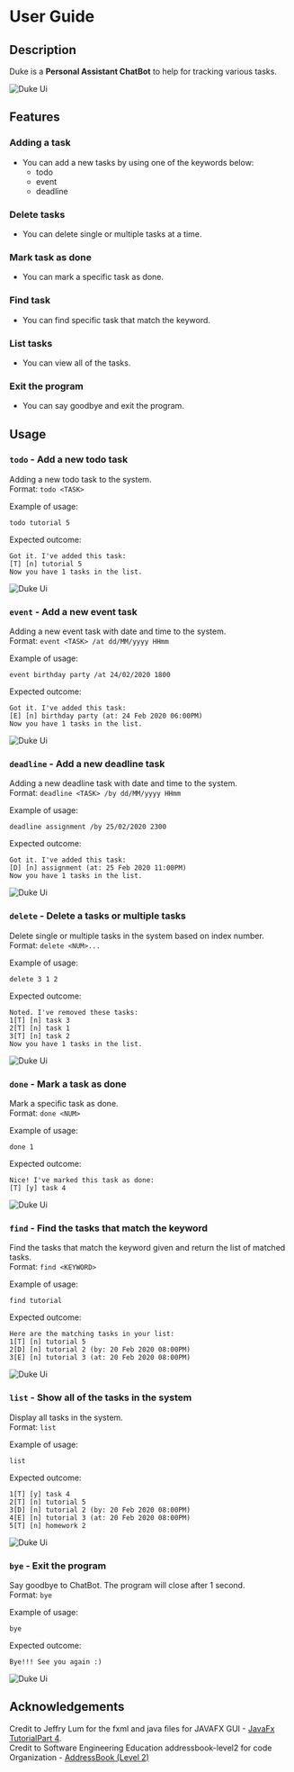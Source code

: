 # User Guide

## Description
Duke is a **Personal Assistant ChatBot** to help for tracking various tasks.

![Duke Ui](Ui.png)

## Features 

### Adding a task
- You can add a new tasks by using one of the keywords below:
  - todo
  - event
  - deadline

### Delete tasks
- You can delete single or multiple tasks at a time.

### Mark task as done
- You can mark a specific task as done.

### Find task
- You can find specific task that match the keyword.

### List tasks
- You can view all of the tasks.

### Exit the program
- You can say goodbye and exit the program.

## Usage

### `todo` - Add a new todo task

Adding a new todo task to the system.  
Format: `todo <TASK>`

Example of usage: 

`todo tutorial 5`

Expected outcome:

```
Got it. I've added this task:  
[T] [n] tutorial 5
Now you have 1 tasks in the list.
```

![Duke Ui](todo.png)

### `event` - Add a new event task

Adding a new event task with date and time to the system.  
Format: `event <TASK> /at dd/MM/yyyy HHmm`

Example of usage: 

`event birthday party /at 24/02/2020 1800`

Expected outcome:

```
Got it. I've added this task:  
[E] [n] birthday party (at: 24 Feb 2020 06:00PM)
Now you have 1 tasks in the list.
```

![Duke Ui](event.png)

### `deadline` - Add a new deadline task

Adding a new deadline task with date and time to the system.  
Format: `deadline <TASK> /by dd/MM/yyyy HHmm`

Example of usage: 

`deadline assignment /by 25/02/2020 2300`

Expected outcome:

```
Got it. I've added this task:  
[D] [n] assignment (at: 25 Feb 2020 11:00PM)
Now you have 1 tasks in the list.
```

![Duke Ui](deadline.png)

### `delete` - Delete a tasks or multiple tasks

Delete single or multiple tasks in the system based on index number.  
Format: `delete <NUM>...`

Example of usage: 

`delete 3 1 2`

Expected outcome:

```
Noted. I've removed these tasks:  
1[T] [n] task 3
2[T] [n] task 1
3[T] [n] task 2
Now you have 1 tasks in the list.
```

![Duke Ui](delete.png)

### `done` - Mark a task as done

Mark a specific task as done.  
Format: `done <NUM>`

Example of usage: 

`done 1`

Expected outcome:

```
Nice! I've marked this task as done:  
[T] [y] task 4
```

![Duke Ui](done.png)

### `find` - Find the tasks that match the keyword

Find the tasks that match the keyword given and return the list of matched tasks.    
Format: `find <KEYWORD>`

Example of usage: 

`find tutorial`

Expected outcome:

```
Here are the matching tasks in your list:  
1[T] [n] tutorial 5
2[D] [n] tutorial 2 (by: 20 Feb 2020 08:00PM)
3[E] [n] tutorial 3 (at: 20 Feb 2020 08:00PM)
```

![Duke Ui](find.png)

### `list` - Show all of the tasks in the system

Display all tasks in the system.    
Format: `list`

Example of usage: 

`list`

Expected outcome:

```
1[T] [y] task 4
2[T] [n] tutorial 5
3[D] [n] tutorial 2 (by: 20 Feb 2020 08:00PM)
4[E] [n] tutorial 3 (at: 20 Feb 2020 08:00PM)
5[T] [n] homework 2
```

![Duke Ui](list.png)

### `bye` - Exit the program

Say goodbye to ChatBot. The program will close after 1 second.  
Format: `bye`

Example of usage: 

`bye`

Expected outcome:

```
Bye!!! See you again :)
```

![Duke Ui](bye.png)

## Acknowledgements
Credit to Jeffry Lum for the fxml and java files for JAVAFX GUI -  [JavaFx TutorialPart 4](https://github.com/nus-cs2103-AY1920S2/duke/blob/master/tutorials/javaFxTutorialPart4.md).  
Credit to Software Engineering Education addressbook-level2 for code Organization - [AddressBook (Level 2)](https://github.com/se-edu/addressbook-level2)